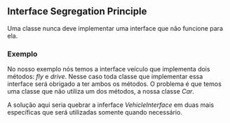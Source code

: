 ## Interface Segregation Principle

Uma classe nunca deve implementar uma interface que não funcione para ela.

### Exemplo

No nosso exemplo nós temos a interface veículo que implementa dois métodos: _fly_ e _drive_. Nesse caso toda classe que implementar essa interface será obrigado a ter ambos os métodos. O problema é que temos uma classe que não utiliza um dos métodos, a nossa classe _Car_.

A solução aqui seria quebrar a inferface _VehicleInterface_ em duas mais específicas que será utilizadas somente quando necessário.